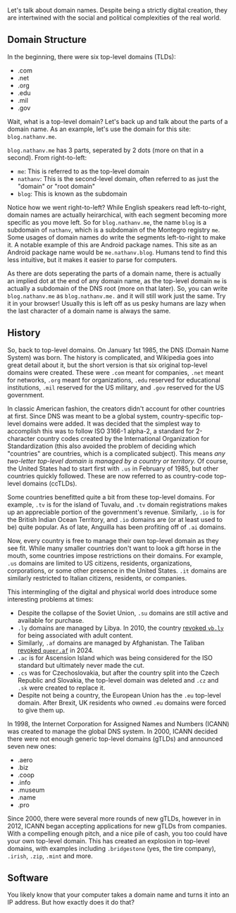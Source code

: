 Let's talk about domain names. Despite being a strictly digital creation,
they are intertwined with the social and political complexities of the real world.

## Domain Structure

In the beginning, there were six top-level domains (TLDs):

- .com
- .net
- .org
- .edu
- .mil
- .gov

Wait, what is a top-level domain? Let's back up and talk about the parts of a domain
name. As an example, let's use the domain for this site: `blog.nathanv.me`.

`blog.nathanv.me` has 3 parts, seperated by 2 dots (more on that in a second).
From right-to-left:

- `me`: This is referred to as the top-level domain
- `nathanv`: This is the second-level domain, often referred to as just the "domain" or "root domain"
- `blog`: This is known as the subdomain

Notice how we went right-to-left? While English speakers read left-to-right,
domain names are actually heirarchical, with each segment becoming more specific
as you move left. So for `blog.nathanv.me`, the name `blog` is a subdomain of `nathanv`,
which is a subdomain of the Montegro registry `me`.
Some usages of domain names do write the segments left-to-right to make it.
A notable example of this are Android package names.
This site as an Android package name would be `me.nathanv.blog`. Humans tend to
find this less intuitive, but it makes it easier to parse for computers.

As there are dots seperating the parts of a domain name, there is actually
an implied dot at the end of any domain name, as the top-level domain `me`
is actually a subdomain of the DNS root (more on that later). So, you can write
`blog.nathanv.me` as `blog.nathanv.me.` and it will still work just the same.
Try it in your browser! Usually this is left off as us pesky humans are lazy
when the last character of a domain name is always the same.

## History

So, back to top-level domains. On January 1st 1985, the DNS (Domain Name System)
was born. The history is complicated, and Wikipedia goes into great detail about it,
but the short version is that six original top-level domains were created. These were
`.com` meant for companies, `.net` meant for networks, `.org` meant for organizations,
`.edu` reserved for educational institutions, `.mil` reserved for the US military,
and `.gov` reserved for the US government.

In classic American fashion, the creators didn't account for other countries at first.
Since DNS was meant to be a global system, country-specific top-level domains were
added. It was decided that the simplest way to accomplish this was to follow
ISO 3166-1 alpha-2, a standard for 2-character country codes created
by the International Organization for Standardization
(this also avoided the problem of deciding which "countries" are countries,
which is a complicated subject).
This means *any two-letter top-level domain is managed by a country or territory.*
Of course, the United States had to start first with `.us` in
February of 1985, but other countries quickly followed. These are now
referred to as country-code top-level domains (ccTLDs).

Some countries benefitted quite a bit from these top-level domains. For example,
`.tv` is for the island of Tuvalu, and `.tv` domain registrations makes up an
appreciable portion of the government's revenue. Similarly, `.io` is for the British
Indian Ocean Territory, and `.io` domains are (or at least used to be) quite popular.
As of late, Anguilla has been profiting off of `.ai` domains.

Now, every country is free to manage their own top-level domain as they see fit.
While many smaller countries don't want to look a gift horse in the mouth, some
countries impose restrictions on their domains. For example, `.us` domains are
limited to US citizens, residents, organizations, corporations, or some other
presence in the United States. `.it` domains are similarly restricted to Italian
citizens, residents, or companies.

This intermingling of the digital and physical world does introduce some interesting
problems at times:

- Despite the collapse of the Soviet Union, `.su` domains are still active and available
for purchase.
- `.ly` domains are managed by Libya. In 2010, the country
[revoked `vb.ly`](https://www.zdnet.com/article/libyan-authorities-seize-vb-ly-domain/)
for being associated with adult content.
- Similarly, `.af` domains are managed by Afghanistan. The Taliban
[revoked `queer.af`](https://akko.erincandescent.net/notice/AenvYJ0yiHfspKM8uW)
in 2024.
- `.ac` is for Ascension Island which was being considered for the ISO standard
but ultimately never made the cut.
- `.cs` was for Czechoslovakia, but after the country split into the Czech Republic
and Slovakia, the top-level domain was deleted and `.cz` and `.sk` were created to
replace it.
- Despite not being a country, the European Union has the `.eu` top-level domain. After
Brexit, UK residents who owned `.eu` domains were forced to give them up.

In 1998, the Internet Corporation for Assigned Names and Numbers (ICANN) was created
to manage the global DNS system. In 2000, ICANN decided there were not enough
generic top-level domains (gTLDs) and announced seven new ones:

- .aero
- .biz
- .coop
- .info
- .museum
- .name
- .pro

Since 2000, there were several more rounds of new gTLDs, however in in 2012, ICANN
began accepting applications for new gTLDs from companies. With a compelling enough
pitch, and a nice pile of cash, you too could have your own top-level domain.
This has created an explosion in top-level domains, with examples including
`.bridgestone` (yes, the tire company), `.irish`, `.zip`, `.mint` and more.

## Software

You likely know that your computer takes a domain name and turns it into an IP address.
But how exactly does it do that?